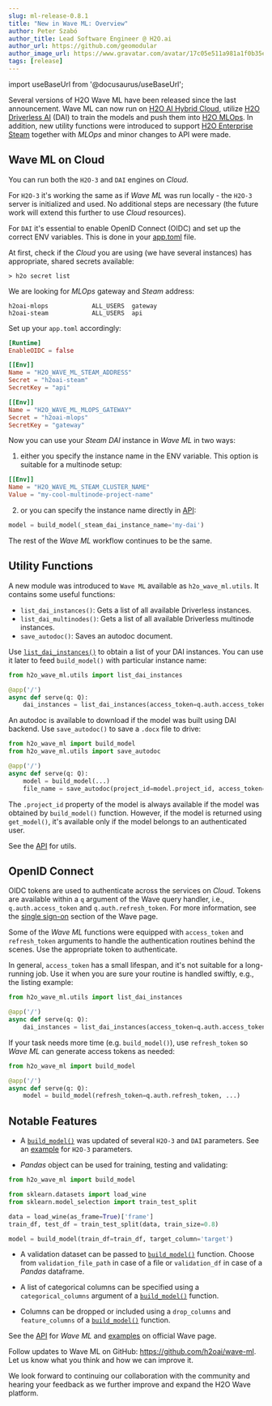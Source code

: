 ```yaml
---
slug: ml-release-0.8.1
title: "New in Wave ML: Overview"
author: Peter Szabó
author_title: Lead Software Engineer @ H2O.ai
author_url: https://github.com/geomodular
author_image_url: https://www.gravatar.com/avatar/17c05e511a981a1f0b35eb8d4648947c
tags: [release]
---
```


import useBaseUrl from '@docusaurus/useBaseUrl';

Several versions of H2O Wave ML have been released since the last announcement. Wave ML can now run on [H2O AI Hybrid Cloud](https://www.h2o.ai/hybrid-cloud/), utilize [H2O Driverless AI](https://www.h2o.ai/products/h2o-driverless-ai/) (DAI) to train the models and push them into [H2O MLOps](https://www.h2o.ai/resources/product-brief/h2o-mlops/). In addition, new utility functions were introduced to support [H2O Enterprise Steam](https://enterprise-steam.s3.amazonaws.com/release/1.8.6/index.html) together with *MLOps* and minor changes to API were made.

<!--truncate-->

## Wave ML on Cloud

You can run both the `H2O-3` and `DAI` engines on *Cloud*.

For `H2O-3` it's working the same as if *Wave ML* was run locally - the `H2O-3` server is initialized and used. No additional steps are necessary (the future work will extend this further to use *Cloud* resources).

For `DAI` it's essential to enable OpenID Connect (OIDC) and set up the correct ENV variables. This is done in your [app.toml](https://h2oai.github.io/h2o-ai-cloud/docs/userguide/developer-guide#apptoml) file.

At first, check if the *Cloud* you are using (we have several instances) has appropriate, shared secrets available:

```shell
> h2o secret list
```

We are looking for *MLOps* gateway and *Steam* address:
```shell
h2oai-mlops            ALL_USERS  gateway
h2oai-steam            ALL_USERS  api
```

Set up your `app.toml` accordingly:

```toml
[Runtime]
EnableOIDC = false

[[Env]]
Name = "H2O_WAVE_ML_STEAM_ADDRESS"
Secret = "h2oai-steam"
SecretKey = "api"

[[Env]]
Name = "H2O_WAVE_ML_MLOPS_GATEWAY"
Secret = "h2oai-mlops"
SecretKey = "gateway"
```

Now you can use your *Steam* *DAI* instance in *Wave ML* in two ways:
1. either you specify the instance name in the ENV variable. This option is suitable for a multinode setup:
   
```toml
[[Env]]
Name = "H2O_WAVE_ML_STEAM_CLUSTER_NAME"
Value = "my-cool-multinode-project-name"
```

2. or you can specify the instance name directly in [API](https://wave.h2o.ai/docs/api/h2o_wave_ml/ml#build_model):

```py
model = build_model(_steam_dai_instance_name='my-dai')
```

The rest of the *Wave ML* workflow continues to be the same.


## Utility Functions

A new module was introduced to `Wave ML` available as `h2o_wave_ml.utils`. It contains some useful functions:

- `list_dai_instances()`: Gets a list of all available Driverless instances.
- `list_dai_multinodes()`: Gets a list of all available Driverless multinode instances.
- `save_autodoc()`: Saves an autodoc document.

Use [`list_dai_instances()`](https://wave.h2o.ai/docs/api/h2o_wave_ml/utils#list_dai_instances) to obtain a list of your DAI instances. You can use it later to feed `build_model()` with particular instance name:

```py {5}
from h2o_wave_ml.utils import list_dai_instances

@app('/')
async def serve(q: Q):
    dai_instances = list_dai_instances(access_token=q.auth.access_token)
```

An autodoc is available to download if the model was built using DAI backend. Use `save_autodoc()` to save a `.docx` file to drive:

```py {7}
from h2o_wave_ml import build_model
from h2o_wave_ml.utils import save_autodoc

@app('/')
async def serve(q: Q):
    model = build_model(...)
    file_name = save_autodoc(project_id=model.project_id, access_token=q.auth.access_token)
```

The `.project_id` property of the model is always available if the model was obtained by `build_model()` function. However, if the model is returned using `get_model()`, it's available only if the model belongs to an authenticated user.

See the [API](https://wave.h2o.ai/docs/api/h2o_wave_ml/utils) for utils.


## OpenID Connect

OIDC tokens are used to authenticate across the services on *Cloud*. Tokens are available within a `q` argument of the Wave query handler, i.e., `q.auth.access_token` and `q.auth.refresh_token`. For more information, see the [single sign-on](https://wave.h2o.ai/docs/security#single-sign-on) section of the Wave page.

Some of the *Wave ML* functions were equipped with `access_token` and `refresh_token` arguments to handle the authentication routines behind the scenes. Use the appropriate token to authenticate.

In general, `access_token` has a small lifespan, and it's not suitable for a long-running job. Use it when you are sure your routine is handled swiftly, e.g., the listing example:

```py {5}
from h2o_wave_ml.utils import list_dai_instances

@app('/')
async def serve(q: Q):
    dai_instances = list_dai_instances(access_token=q.auth.access_token)
```

If your task needs more time (e.g. `build_model()`), use `refresh_token` so *Wave ML* can generate access tokens as needed:

```py {5}
from h2o_wave_ml import build_model

@app('/')
async def serve(q: Q):
    model = build_model(refresh_token=q.auth.refresh_token, ...)
```

## Notable Features

- A [`build_model()`](https://wave.h2o.ai/docs/api/h2o_wave_ml/ml#build_model) was updated of several `H2O-3` and `DAI` parameters. See an [example](https://wave.h2o.ai/docs/examples/ml-h2o-parameters) for `H2O-3` parameters.

- *Pandas* object can be used for training, testing and validating:
```py {9}
from h2o_wave_ml import build_model

from sklearn.datasets import load_wine
from sklearn.model_selection import train_test_split

data = load_wine(as_frame=True)['frame']
train_df, test_df = train_test_split(data, train_size=0.8)

model = build_model(train_df=train_df, target_column='target')
```

- A validation dataset can be passed to [`build_model()`](https://wave.h2o.ai/docs/api/h2o_wave_ml/ml#build_model) function. Choose from `validation_file_path` in case of a file or `validation_df` in case of a *Pandas* dataframe.

- A list of categorical columns can be specified using a `categorical_columns` argument of a [`build_model()`](https://wave.h2o.ai/docs/api/h2o_wave_ml/ml#build_model) function.

- Columns can be dropped or included using a `drop_columns` and `feature_columns` of a [`build_model()`](https://wave.h2o.ai/docs/api/h2o_wave_ml/ml#build_model) function.

See the [API](https://wave.h2o.ai/docs/api/h2o_wave_ml/index) for *Wave ML* and [examples](https://wave.h2o.ai/docs/examples/ml-h2o) on official Wave page.

Follow updates to Wave ML on GitHub: https://github.com/h2oai/wave-ml. Let us know what you think and how we can improve it.

We look forward to continuing our collaboration with the community and hearing your feedback as we further improve and expand the H2O Wave platform.